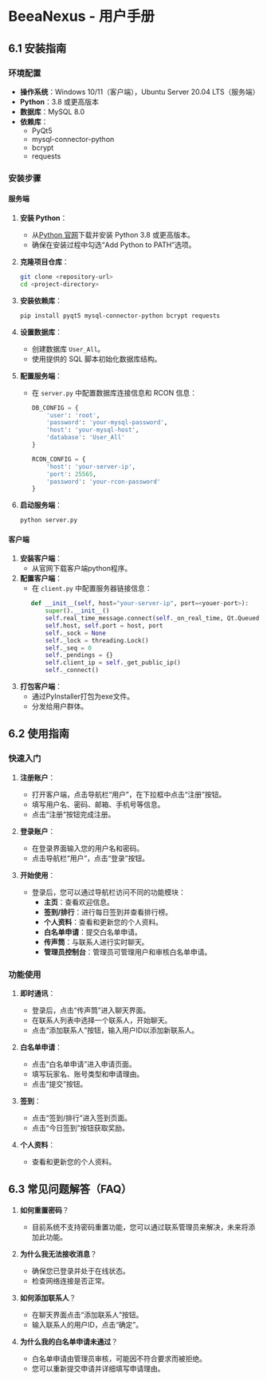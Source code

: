 # BeeaNexus - 用户手册

## 6.1 安装指南

### 环境配置
- **操作系统**：Windows 10/11（客户端），Ubuntu Server 20.04 LTS（服务端）
- **Python**：3.8 或更高版本
- **数据库**：MySQL 8.0
- **依赖库**：
  - PyQt5
  - mysql-connector-python
  - bcrypt
  - requests

### 安装步骤
#### 服务端
1. **安装 Python**：
   - 从[Python 官网](https://www.python.org/)下载并安装 Python 3.8 或更高版本。
   - 确保在安装过程中勾选“Add Python to PATH”选项。

2. **克隆项目仓库**：
   ```bash
   git clone <repository-url>
   cd <project-directory>
   ```

3. **安装依赖库**：
   ```bash
   pip install pyqt5 mysql-connector-python bcrypt requests
   ```

4. **设置数据库**：
   - 创建数据库 `User_All`。
   - 使用提供的 SQL 脚本初始化数据库结构。

5. **配置服务端**：
   - 在 `server.py` 中配置数据库连接信息和 RCON 信息：
     ```python
     DB_CONFIG = {
         'user': 'root',
         'password': 'your-mysql-password',
         'host': 'your-mysql-host',
         'database': 'User_All'
     }

     RCON_CONFIG = {
         'host': 'your-server-ip',
         'port': 25565,
         'password': 'your-rcon-password'
     }
     ```

6. **启动服务端**：
   ```bash
   python server.py
   ```
#### 客户端
1. **安装客户端**：
    - 从官网下载客户端python程序。
2. **配置客户端**：
    - 在 `client.py` 中配置服务器链接信息：
     ```python
        def __init__(self, host="your-server-ip", port=<youer-port>):
            super().__init__()
            self.real_time_message.connect(self._on_real_time, Qt.QueuedConnection)
            self.host, self.port = host, port
            self._sock = None
            self._lock = threading.Lock()
            self._seq = 0
            self._pendings = {}
            self.client_ip = self._get_public_ip()
            self._connect()
     ```
3. **打包客户端**：
    - 通过PyInstaller打包为exe文件。
    - 分发给用户群体。

## 6.2 使用指南

### 快速入门
1. **注册账户**：
   - 打开客户端，点击导航栏“用户”，在下拉框中点击“注册”按钮。
   - 填写用户名、密码、邮箱、手机号等信息。
   - 点击“注册”按钮完成注册。

2. **登录账户**：
   - 在登录界面输入您的用户名和密码。
   - 点击导航栏“用户”，点击“登录”按钮。

3. **开始使用**：
   - 登录后，您可以通过导航栏访问不同的功能模块：
     - **主页**：查看欢迎信息。
     - **签到/排行**：进行每日签到并查看排行榜。
     - **个人资料**：查看和更新您的个人资料。
     - **白名单申请**：提交白名单申请。
     - **传声筒**：与联系人进行实时聊天。
     - **管理员控制台**：管理员可管理用户和审核白名单申请。

### 功能使用
1. **即时通讯**：
   - 登录后，点击“传声筒”进入聊天界面。
   - 在联系人列表中选择一个联系人，开始聊天。
   - 点击“添加联系人”按钮，输入用户ID以添加新联系人。

2. **白名单申请**：
   - 点击“白名单申请”进入申请页面。
   - 填写玩家名、账号类型和申请理由。
   - 点击“提交”按钮。

3. **签到**：
   - 点击“签到/排行”进入签到页面。
   - 点击“今日签到”按钮获取奖励。

4. **个人资料**：
   - 查看和更新您的个人资料。

## 6.3 常见问题解答（FAQ）
1. **如何重置密码**？
   - 目前系统不支持密码重置功能，您可以通过联系管理员来解决，未来将添加此功能。

2. **为什么我无法接收消息**？
   - 确保您已登录并处于在线状态。
   - 检查网络连接是否正常。

3. **如何添加联系人**？
   - 在聊天界面点击“添加联系人”按钮。
   - 输入联系人的用户ID，点击“确定”。

4. **为什么我的白名单申请未通过**？
   - 白名单申请由管理员审核，可能因不符合要求而被拒绝。
   - 您可以重新提交申请并详细填写申请理由。

